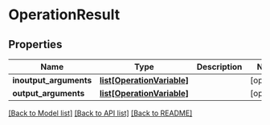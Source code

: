 # OperationResult

## Properties
Name | Type | Description | Notes
------------ | ------------- | ------------- | -------------
**inoutput_arguments** | [**list[OperationVariable]**](OperationVariable.md) |  | [optional] 
**output_arguments** | [**list[OperationVariable]**](OperationVariable.md) |  | [optional] 

[[Back to Model list]](../README.md#documentation-for-models) [[Back to API list]](../README.md#documentation-for-api-endpoints) [[Back to README]](../README.md)

